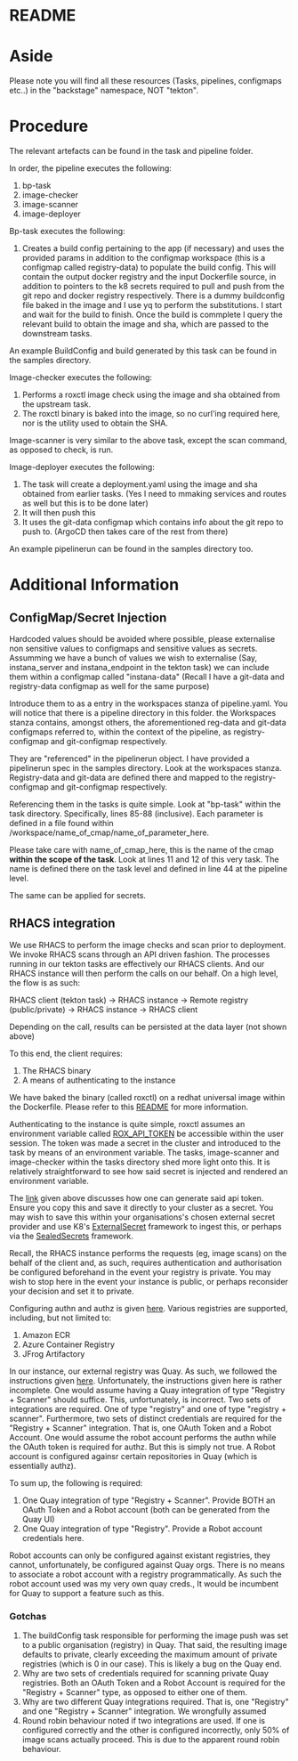 # README

# Aside

Please note you will find all these resources (Tasks, pipelines, configmaps etc..) in the "backstage" namespace, NOT "tekton".


# Procedure

The relevant artefacts can be found in the task and pipeline folder. 

In order, the pipeline executes the following:

1) bp-task
2) image-checker
3) image-scanner
4) image-deployer


Bp-task executes the following:

1) Creates a build config pertaining to the app (if necessary) and uses the provided params in addition to the configmap workspace (this is a configmap called registry-data) to populate the build config. This will contain the output docker registry and the input Dockerfile source, in addition to pointers to the k8 secrets required to pull and push from the git repo and docker registry respectively. There is a dummy buildconfig file baked in the image and I use yq to perform the substitutions. I start and wait for the build to finish. Once the build is commplete I query the relevant build to obtain the image and sha, which are passed to the downstream tasks.

An example BuildConfig and build generated by this task can be found in the samples directory.

Image-checker executes the following:

1) Performs a roxctl image check using the image and sha obtained from the upstream task.
2) The roxctl binary is baked into the image, so no curl'ing required here, nor is the utility used to obtain the SHA.

Image-scanner is very similar to the above task, except the scan command, as opposed to check, is run.

Image-deployer executes the following:

1) The task will create a deployment.yaml using the image and sha obtained from earlier tasks. (Yes I need to mmaking services and routes as well but this is to be done later)
2) It will then push this
3) It uses the git-data configmap which contains info about the git repo to push to. (ArgoCD then takes care of the rest from there)

An example pipelinerun can be found in the samples directory too.


# Additional Information

## ConfigMap/Secret Injection

Hardcoded values should be avoided where possible, please externalise non sensitive values to configmaps and sensitive values as secrets. Assumming we have a bunch of values we wish to externalise (Say, instana_server and instana_endpoint in the tekton task) we can include them within a configmap called "instana-data" (Recall I have a git-data and registry-data configmap as well for the same purpose)

Introduce them to as a entry in the workspaces stanza of pipeline.yaml. You will notice that there is a pipeline directory in this folder. the Workspaces stanza contains, amongst others, the aforementioned reg-data and git-data configmaps referred to, within the context of the pipeline, as registry-configmap and git-configmap respectively.

They are "referenced" in the pipelinerun object. I have provided a pipelinerun spec in the samples directory. Look at the workspaces stanza. Registry-data and git-data are defined there and mapped to the registry-configmap and git-configmap respectively.

Referencing them in the tasks is quite simple. Look at "bp-task" within the task directory. Specifically, lines 85-88 (inclusive). Each parameter is defined in a file found within /workspace/name_of_cmap/name_of_parameter_here. 

Please take care with name_of_cmap_here, this is the name of the cmap **within the scope of the task**. Look at lines 11 and 12 of this very task. The name is defined there on the task level and defined in line 44 at the pipeline level.

The same can be applied for secrets.

## RHACS integration

We use RHACS to perform the image checks and scan prior to deployment. We invoke RHACS scans through an API driven fashion. The processes running in our tekton tasks are effectively our RHACS clients. And our RHACS instance will then perform the calls on our behalf. On a high level, the flow is as such:

RHACS client (tekton task) -> RHACS instance -> Remote registry (public/private) -> RHACS instance -> RHACS client

Depending on the call, results can be persisted at the data layer (not shown above)

To this end, the client requires:

1) The RHACS binary
2) A means of authenticating to the instance

We have baked the binary (called roxctl) on a redhat universal image within the Dockerfile. Please refer to this [README](https://github.com/ce-apac-project-idp/artefacts/tree/main/tekton/tasks/rhacs-client#readme) for more information.

Authenticating to the instance is quite simple, roxctl assumes an environment variable called [ROX_API_TOKEN](https://docs.openshift.com/acs/3.73/cli/getting-started-cli.html#cli-authentication_cli-getting-started) be accessible within the user session. The token was made a secret in the cluster and introduced to the task by means of an environment variable. The tasks, image-scanner and image-checker within the tasks directory shed more light onto this. It is relatively straightforward to see how said secret is injected and rendered an environment variable. 

The [link](https://docs.openshift.com/acs/3.73/cli/getting-started-cli.html#cli-authentication_cli-getting-started) given above discusses how one can generate said api token. Ensure you copy this and save it directly to your cluster as a secret. You may wish to save this within your organisations's chosen external secret provider and use K8's [ExternalSecret](https://external-secrets.io/v0.7.2/) framework to ingest this, or perhaps via the [SealedSecrets](https://github.com/bitnami-labs/sealed-secrets) framework.

Recall, the RHACS instance performs the requests (eg, image scans) on the behalf of the client and, as such, requires authentication and authorisation be configured beforehand in the event your registry is private. You may wish to stop here in the event your instance is public, or perhaps reconsider your decision and set it to private.

Configuring authn and authz is given [here](https://docs.openshift.com/acs/3.73/integration/integrate-with-image-registries.html#manual-configuration-image-registry). Various registries are supported, including, but not limited to:

1) Amazon ECR
2) Azure Container Registry
3) JFrog Artifactory

In our instance, our external registry was Quay. As such, we followed the instructions given [here](https://docs.openshift.com/acs/3.73/integration/integrate-with-image-registries.html#manual-configuration-image-registry-qcr_integrate-with-image-registries). Unfortunately, the instructions given here is rather incomplete. One would assume having a Quay integration of type "Registry + Scanner" should suffice. This, unfortunately, is incorrect. Two sets of integrations are required. One of type "registry" and one of type "registry + scanner". Furthermore, two sets of distinct credentials are required for the "Registry + Scanner" integration. That is, one OAuth Token and a Robot Account. One would assume the robot account performs the authn while the OAuth token is required for authz. But this is simply not true. A Robot account is configured againsr certain repositories in Quay (which is essentially authz).

To sum up, the following is required:

1) One Quay integration of type "Registry + Scanner". Provide BOTH an OAuth Token and a Robot account (both can be generated from the Quay UI)
2) One Quay integration of type "Registry". Provide a Robot account credentials here.

Robot accounts can only be configured against existant registries, they cannot, unfortunately, be configured against Quay orgs. There is no means to associate a robot account with a registry programmatically. As such the robot account used was my very own quay creds., It would be incumbent for Quay to support a feature such as this.

### Gotchas

1) The buildConfig task responsible for performing the image push was set to a public organisation (registry) in Quay. That said, the resulting image defaults to private, clearly exceeding the maximum amount of private registries (which is 0 in our case). This is likely a bug on the Quay end.
2) Why are two sets of credentials required for scanning private Quay registries. Both an OAuth Token and a Robot Account is required for the "Registry + Scanner" type, as opposed to either one of them.
3) Why are two different Quay integrations required. That is, one "Registry" and one "Registry + Scanner" integration. We wrongfully assumed
4) Round robin behaviour noted if two integrations are used. If one is configured correctly and the other is configured incorrectly, only 50% of image scans actually proceed. This is due to the apparent round robin behaviour.

